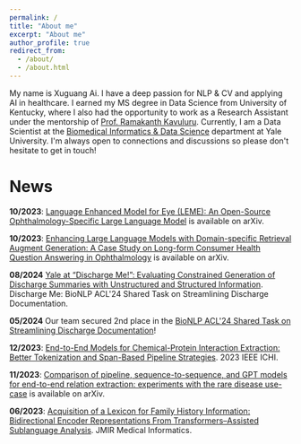 ```yaml
---
permalink: /
title: "About me"
excerpt: "About me"
author_profile: true
redirect_from: 
  - /about/
  - /about.html
---
```


My name is Xuguang Ai. I have a deep passion for NLP & CV and applying AI in healthcare. I earned my MS degree in Data Science from University of Kentucky, where I also had the opportunity to work as a Research Assistant under the mentorship of [Prof. Ramakanth Kavuluru](https://www.engr.uky.edu/directory/kavuluru-ramakanth). Currently, I am a Data Scientist at the [Biomedical Informatics & Data Science](https://medicine.yale.edu/biomedical-informatics-data-science/) department at Yale University. I'm always open to connections and discussions so please don't hesitate to get in touch!

News
======

**10/2023**: [Language Enhanced Model for Eye (LEME): An Open-Source Ophthalmology-Specific Large Language Model](https://arxiv.org/abs/2410.03740) is available on arXiv.

**10/2023**: [Enhancing Large Language Models with Domain-specific Retrieval Augment Generation: A Case Study on Long-form Consumer Health Question Answering in Ophthalmology](https://arxiv.org/abs/2409.13902) is available on arXiv.

**08/2024** [Yale at “Discharge Me!”: Evaluating Constrained Generation of Discharge Summaries with Unstructured and Structured Information](https://aclanthology.org/2024.bionlp-1.64/). Discharge Me: BioNLP ACL'24 Shared Task on Streamlining Discharge Documentation.

**05/2024** Our team secured 2nd place in the [BioNLP ACL'24 Shared Task on Streamlining Discharge Documentation](https://physionet.org/content/discharge-me/1.3/)!

**12/2023**: [End-to-End Models for Chemical-Protein Interaction Extraction: Better Tokenization and Span-Based Pipeline Strategies](https://ieeexplore.ieee.org/document/10337159). 2023 IEEE ICHI.

**11/2023**: [Comparison of pipeline, sequence-to-sequence, and GPT models for end-to-end relation extraction: experiments with the rare disease use-case](https://arxiv.org/abs/2311.13729) is available on arXiv.

**06/2023**: [Acquisition of a Lexicon for Family History Information: Bidirectional Encoder Representations From Transformers–Assisted Sublanguage Analysis](https://medinform.jmir.org/2023/1/e48072). JMIR Medical Informatics.
